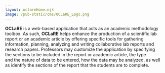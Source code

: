 ```yaml
---
layout: oclareHome.njk
image: /pub-static/cms/OCLaRE_Logo.png
---
```

**OCLaRE** is a web-based application that acts as an academic methodology toolbox. As such, **OCLaRE** helps enhance the production of a scientific lab report or an academic article by offering specific tools for gathering information, planning, analyzing and writing collaborative lab reports and research papers. Professors may customize the application by specifying the sections to be included in the report or academic article, the type and the nature of data to be entered, how the data may be analyzed, as well as identify the sections of the report that the students are to complete.